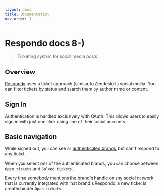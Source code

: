 ```yaml
---
layout: docs
title: Documentation
nav_order: 1
---
```


# Respondo docs 8-)

> Ticketing system for social media posts

## Overview

[Respondo](https://respondohub.com/) uses a ticket approach (similar to Zendesk)
to social media. You can filter tickets by status and search them by author
name or content.

## Sign In

Authentication is handled exclusively with OAuth. This allows users to easily
sign in with just one click using one of their social accounts.

## Basic navigation

While signed out, you can see all
[authenticated brands](https://app.respondohub.com/brands), but can't respond to
any ticket.

When you select one of the authenticated brands, you can choose between
`Open tickets` and `Solved tickets`.

Every time somebody mentions the brand's handle on any social network that is
currently integrated with that brand's Respondo, a new ticket is created under
`Open tickets`.
